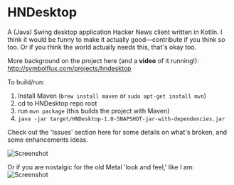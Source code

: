 # HNDesktop
A (Java) Swing desktop application Hacker News client written in Kotlin. I think it would be funny to make it actually good—contribute if you think so too. Or if you think the world actually needs this, that's okay too.

More background on the project here (and a **video** of it running!): http://symbolflux.com/projects/hndesktop

To build/run:

1) Install Maven (`brew install maven` or `sudo apt-get install mvn`)
2) cd to HNDesktop repo root
3) run `mvn package` (this builds the project with Maven)
4) `java -jar target/HNDesktop-1.0-SNAPSHOT-jar-with-dependencies.jar`

Check out the 'Issues' section here for some details on what's broken, and some enhancements ideas.

![Screenshot](https://github.com/westoncb/HNDesktop/blob/master/screenshot.png?raw=true "Optional Title")

Or if you are nostalgic for the old Metal 'look and feel,' like I am:
![Screenshot](https://github.com/westoncb/HNDesktop/blob/master/screenshot2.png?raw=true "Optional Title")
